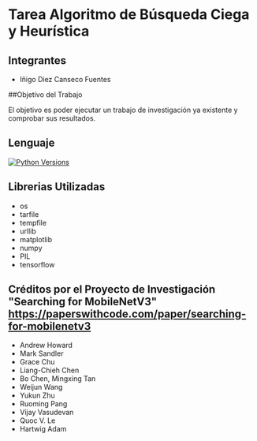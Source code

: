 # Tarea Algoritmo de Búsqueda Ciega y Heurística


## Integrantes

- Iñigo Diez Canseco Fuentes

##Objetivo del Trabajo

El objetivo es poder ejecutar un trabajo de investigación ya existente y comprobar sus resultados.

## Lenguaje

[![Python Versions](https://img.shields.io/badge/python-3.6%20%7C%203.7%20%7C%203.8-blue)](https://www.python.org/downloads/release/python-382/)


## Librerias Utilizadas

- os
- tarfile
- tempfile
- urllib
- matplotlib
- numpy
- PIL
- tensorflow

## Créditos por el Proyecto de Investigación "Searching for MobileNetV3"  https://paperswithcode.com/paper/searching-for-mobilenetv3

- Andrew Howard
- Mark Sandler
- Grace Chu
- Liang-Chieh Chen
- Bo Chen, Mingxing Tan
- Weijun Wang
- Yukun Zhu
- Ruoming Pang
- Vijay Vasudevan
- Quoc V. Le
- Hartwig Adam 
